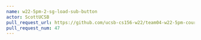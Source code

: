 ```yaml
---
name: w22-5pm-2-sg-load-sub-button
actor: ScottUCSB
pull_request_url: https://github.com/ucsb-cs156-w22/team04-w22-5pm-courses/pull/47
pull_request_num: 47
---
```

